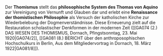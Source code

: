 
Der **Thomismus** stellt das **philosophische System des Thomas von Aquino** zur Vereinigung von Vernunft und Glauben dar und erlebt eine **Renaissance der thomistischen Philosophie** als Versuch der katholischen Kirche zur Wiederbelebung der Dogmenverständnisse. Diese Erneuerung zielt auf die Restauration scholastischer Denkformen in der modernen Zeit ([[GA074 (2.) DAS WESEN DES THOMISMUS, Dornach, Pfingstsonntag, 23. Mai 1920|GA074/2]], [[GA081 (8.) BERICHT über den anthroposophischen Hochschulkurs in Berlin, Aus dem Mitgliedervortrag in Dornach, 18. März 1922|GA081/8]]).
